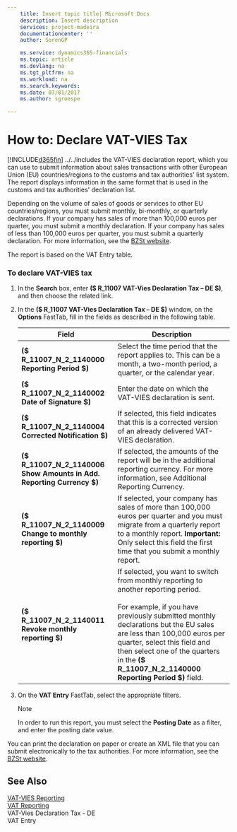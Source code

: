 ```yaml
---
    title: Insert topic title| Microsoft Docs
    description: Insert description
    services: project-madeira
    documentationcenter: ''
    author: SorenGP

    ms.service: dynamics365-financials
    ms.topic: article
    ms.devlang: na
    ms.tgt_pltfrm: na
    ms.workload: na
    ms.search.keywords:
    ms.date: 07/01/2017
    ms.author: sgroespe

---
```

# How to: Declare VAT-VIES Tax
[!INCLUDE[d365fin](../../includes/d365fin_md.md)] ../../includes the VAT-VIES declaration report, which you can use to submit information about sales transactions with other European Union \(EU\) countries\/regions to the customs and tax authorities' list system. The report displays information in the same format that is used in the customs and tax authorities' declaration list.  
  
 Depending on the volume of sales of goods or services to other EU countries\/regions, you must submit monthly, bi-monthly, or quarterly declarations. If your company has sales of more than 100,000 euros per quarter, you must submit a monthly declaration. If your company has sales of less than 100,000 euros per quarter, you must submit a quarterly declaration. For more information, see the [BZSt website](http://go.microsoft.com/fwlink/?LinkId=204368).  
  
 The report is based on the VAT Entry table.  
  
### To declare VAT-VIES tax  
  
1.  In the **Search** box, enter **\($ R\_11007 VAT-Vies Declaration Tax – DE $\)**, and then choose the related link.  
  
2.  In the **\($ R\_11007 VAT-Vies Declaration Tax – DE $\)** window, on the **Options** FastTab, fill in the fields as described in the following table.  
  
    |Field|Description|  
    |---------------------------------|---------------------------------------|  
    |**\($ R\_11007\_N\_2\_1140000 Reporting Period $\)**|Select the time period that the report applies to. This can be a month, a two-month period, a quarter, or the calendar year.|  
    |**\($ R\_11007\_N\_2\_1140002 Date of Signature $\)**|Enter the date on which the VAT-VIES declaration is sent.|  
    |**\($ R\_11007\_N\_2\_1140004 Corrected Notification $\)**|If selected, this field indicates that this is a corrected version of an already delivered VAT-VIES declaration.|  
    |**\($ R\_11007\_N\_2\_1140006 Show Amounts in Add. Reporting Currency $\)**|If selected, the amounts of the report will be in the additional reporting currency. For more information, see Additional Reporting Currency.|  
    |**\($ R\_11007\_N\_2\_1140009 Change to monthly reporting $\)**|If selected, your company has sales of more than 100,000 euros per quarter and you must migrate from a quarterly report to a monthly report. **Important:**  Only select this field the first time that you submit a monthly report.|  
    |**\($ R\_11007\_N\_2\_1140011 Revoke monthly reporting $\)**|If selected, you want to switch from monthly reporting to another reporting period.<br /><br /> For example, if you have previously submitted monthly declarations but the EU sales are less than 100,000 euros per quarter, select this field and then select one of the quarters in the **\($ R\_11007\_N\_2\_1140000 Reporting Period $\)** field.|  
  
3.  On the **VAT Entry** FastTab, select the appropriate filters.  
  
    > [!NOTE]  
    >  In order to run this report, you must select the **Posting Date** as a filter, and enter the posting date value.  
  
 You can print the declaration on paper or create an XML file that you can submit electronically to the tax authorities. For more information, see the [BZSt website](http://go.microsoft.com/fwlink/?LinkId=204368).  
  
## See Also  
 [VAT-VIES Reporting](vat-vies-reporting.md)   
 [VAT Reporting](vat-reporting.md)   
 VAT-Vies Declaration Tax - DE   
 VAT Entry